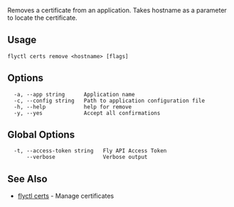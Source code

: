 Removes a certificate from an application. Takes hostname
as a parameter to locate the certificate.

## Usage
~~~
flyctl certs remove <hostname> [flags]
~~~

## Options

~~~
  -a, --app string      Application name
  -c, --config string   Path to application configuration file
  -h, --help            help for remove
  -y, --yes             Accept all confirmations
~~~

## Global Options

~~~
  -t, --access-token string   Fly API Access Token
      --verbose               Verbose output
~~~

## See Also

* [flyctl certs](/docs/flyctl/certs/)	 - Manage certificates

